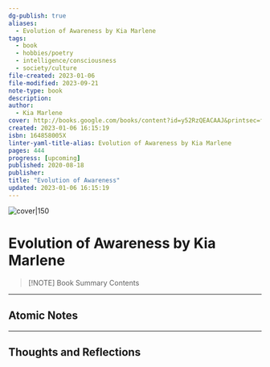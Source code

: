 ```yaml
---
dg-publish: true
aliases:
  - Evolution of Awareness by Kia Marlene
tags:
  - book
  - hobbies/poetry
  - intelligence/consciousness
  - society/culture
file-created: 2023-01-06
file-modified: 2023-09-21
note-type: book 
description: 
author:
  - Kia Marlene
cover: http://books.google.com/books/content?id=y52RzQEACAAJ&printsec=frontcover&img=1&zoom=1&source=gbs_api
created: 2023-01-06 16:15:19
isbn: 164858005X 
linter-yaml-title-alias: Evolution of Awareness by Kia Marlene
pages: 444
progress: [upcoming]
published: 2020-08-18
publisher: 
title: "Evolution of Awareness"
updated: 2023-01-06 16:15:19
---
```


![cover|150](http://books.google.com/books/content?id=y52RzQEACAAJ&printsec=frontcover&img=1&zoom=1&source=gbs_api)

# Evolution of Awareness by Kia Marlene

> [!NOTE] Book Summary
> Contents

---

## Atomic Notes

---

## Thoughts and Reflections
